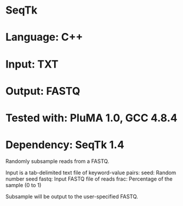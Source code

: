 # SeqTk
# Language: C++
# Input: TXT
# Output: FASTQ
# Tested with: PluMA 1.0, GCC 4.8.4
# Dependency: SeqTk 1.4

Randomly subsample reads from a FASTQ.

Input is a tab-delimited text file of keyword-value pairs:
seed: Random number seed
fastq: Input FASTQ file of reads
frac: Percentage of the sample (0 to 1)

Subsample will be output to the user-specified FASTQ.
